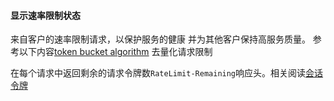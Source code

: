 #### 显示速率限制状态

来自客户的速率限制请求，以保护服务的健康
并为其他客户保持高服务质量。 
参考以下内容[token bucket algorithm](http://en.wikipedia.org/wiki/Token_bucket) 去量化请求限制

在每个请求中返回剩余的请求令牌数`RateLimit-Remaining`响应头。相关阅读[会话令牌](https://www.ibm.com/support/knowledgecenter/zh/SSPH29_9.0.1/com.ibm.help.common.infocenter.aps/PowerTools/TokenAnalyzer/c_WhatareSessionTokens001.html)
